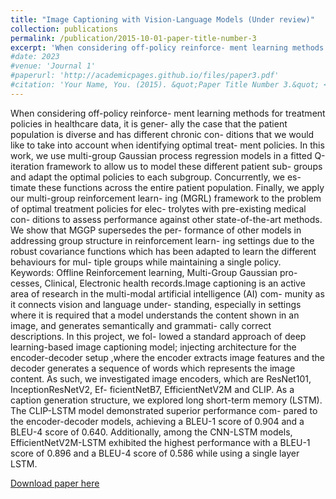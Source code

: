 ```yaml
---
title: "Image Captioning with Vision-Language Models (Under review)"
collection: publications
permalink: /publication/2015-10-01-paper-title-number-3
excerpt: 'When considering off-policy reinforce- ment learning methods for treatment policies in healthcare data, it is gener- ally the case that the patient population is diverse and has different chronic con- ditions that we would like to take into account when identifying optimal treat- ment policies. In this work, we use multi-group Gaussian process regression models in a fitted Q-iteration framework to allow us to model these different patient sub- groups and adapt the optimal policies to each subgroup. Concurrently, we es- timate these functions across the entire patient population. Finally, we apply our multi-group reinforcement learn- ing (MGRL) framework to the problem of optimal treatment policies for elec- trolytes with pre-existing medical con- ditions to assess performance against other state-of-the-art methods. We show that MGGP supersedes the per- formance of other models in addressing group structure in reinforcement learn- ing settings due to the robust covariance functions which has been adapted to learn the different behaviours for mul- tiple groups while maintaining a single policy. Keywords: Offline Reinforcement learning, Multi-Group Gaussian pro- cesses, Clinical, Electronic health records.Image captioning is an active area of research in the multi-modal artificial intelligence (AI) com- munity as it connects vision and language under- standing, especially in settings where it is required that a model understands the content shown in an image, and generates semantically and grammati- cally correct descriptions. In this project, we fol- lowed a standard approach of deep learning-based image captioning model; injecting architecture for the encoder-decoder setup ,where the encoder extracts image features and the decoder generates a sequence of words which represents the image content. As such, we investigated image encoders, which are ResNet101, InceptionResNetV2, Ef- ficientNetB7, EfficientNetV2M and CLIP. As a caption generation structure, we explored long short-term memory (LSTM). The CLIP-LSTM model demonstrated superior performance com- pared to the encoder-decoder models, achieving a BLEU-1 score of 0.904 and a BLEU-4 score of 0.640. Additionally, among the CNN-LSTM models, EfficientNetV2M-LSTM exhibited the highest performance with a BLEU-1 score of 0.896 and a BLEU-4 score of 0.586 while using a single layer LSTM.'
#date: 2023
#venue: 'Journal 1'
#paperurl: 'http://academicpages.github.io/files/paper3.pdf'
#citation: 'Your Name, You. (2015). &quot;Paper Title Number 3.&quot; <i>Journal 1</i>. 1(3).'
---
```

When considering off-policy reinforce- ment learning methods for treatment policies in healthcare data, it is gener- ally the case that the patient population is diverse and has different chronic con- ditions that we would like to take into account when identifying optimal treat- ment policies. In this work, we use multi-group Gaussian process regression models in a fitted Q-iteration framework to allow us to model these different patient sub- groups and adapt the optimal policies to each subgroup. Concurrently, we es- timate these functions across the entire patient population. Finally, we apply our multi-group reinforcement learn- ing (MGRL) framework to the problem of optimal treatment policies for elec- trolytes with pre-existing medical con- ditions to assess performance against other state-of-the-art methods. We show that MGGP supersedes the per- formance of other models in addressing group structure in reinforcement learn- ing settings due to the robust covariance functions which has been adapted to learn the different behaviours for mul- tiple groups while maintaining a single policy. Keywords: Offline Reinforcement learning, Multi-Group Gaussian pro- cesses, Clinical, Electronic health records.Image captioning is an active area of research in the multi-modal artificial intelligence (AI) com- munity as it connects vision and language under- standing, especially in settings where it is required that a model understands the content shown in an image, and generates semantically and grammati- cally correct descriptions. In this project, we fol- lowed a standard approach of deep learning-based image captioning model; injecting architecture for the encoder-decoder setup ,where the encoder extracts image features and the decoder generates a sequence of words which represents the image content. As such, we investigated image encoders, which are ResNet101, InceptionResNetV2, Ef- ficientNetB7, EfficientNetV2M and CLIP. As a caption generation structure, we explored long short-term memory (LSTM). The CLIP-LSTM model demonstrated superior performance com- pared to the encoder-decoder models, achieving a BLEU-1 score of 0.904 and a BLEU-4 score of 0.640. Additionally, among the CNN-LSTM models, EfficientNetV2M-LSTM exhibited the highest performance with a BLEU-1 score of 0.896 and a BLEU-4 score of 0.586 while using a single layer LSTM.

[Download paper here](https://drive.google.com/file/d/1rXLySK6c-KQKZb42I7zfKBQKTElC3eMQ/view?usp=sharing)
